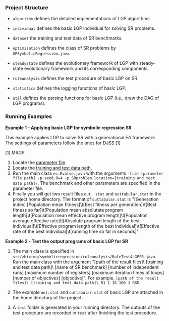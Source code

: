 ### Project Structure ###

* `algorithm` defines the detailed implementations of LGP algorithms.

* `individual` defines the basic LGP individual for solving SR problems.

* `dataset` the training and test data of SR benchmarks.

* `optimization` defines the class of SR problems by `GPSymbolicRegression.java`.

* `steadystate` defines the evolutionary framework of LGP with steady-state evolutionary framework and its corresponding components.

* `ruleanalysis` defines the test procedure of basic LGP on SR.

*  `statistics` defines the logging functions of basic LGP.

*  `util` defines the parsing functions for basic LGP (i.e., draw the DAG of LGP programs).


### Running Examples ###

**Example 1 - Applying basic LGP for symbolic regression SR**

This example applies LGP to solve SR with a generational EA framework. The settings of parameters follow the ones for DJSS [1]

[1] MRGP

1. Locate the [parameter file](./parameters/simpleLGP_SR.params).
2. Locate the [training and test data path](./dataset/).
3. Run the main class `ec.Evolve.java` with the arguments ```-file [parameter file path] -p seed.0=4 -p SRproblem.location=[training and test data path]\```. The benchmark and other parameters are specified in the parameter file.
4. Finally you will get two result files `out. stat` and `outtabular.stat` in the project home directory. 
The format of `outtabular.stat` is
"[Generation index] [Population mean fitness]\t[Best fitness per generation]\t[Best fitness so far]\t[Population mean absolutate program length]\t[Population mean effective program length]\t[Population average effective rate]\t[Absolute program length of the best individual]\t[Effective program length of the best individual]\t[Effective rate of the best individual]\t[running time so far in seconds]".

**Example 2 - Test the output programs of basic LGP for SR**

1. The main class is specified in `src/zhixing/symbolicregression/ruleanalysis/RuleTest4LGPSR.java`. Run the main class with the argument "[path of the result files]\ [training and test data path]\ [name of SR benchmark] [number of independent runs] [maximum number of registers] [maximum iteration times of loops] [number of objectives] [objective]".
For example,
```[path of the result files]\ [training and test data path]\ R1 1 16 100 1 RSE```

2. The example `out.stat` and `outtabular.stat` of basic LGP are attached in the home directory of the project.

3. A `test` folder is generated in your running directory. The outputs of the test procedure are recorded in `test` after finishing the test procedure.



